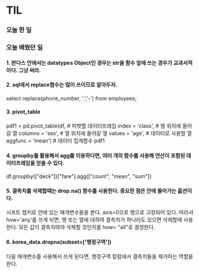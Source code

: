 # TIL

### 오늘 한 일

### 오늘 배웠던 일

#### 1. 판다스 안에서는 datatypes Object인 경우는 str을 함수 앞에 쓰는 경우가 교과서적이다. 그냥 써라.

#### 2. sql에서 replace함수는 많이 쓰이므로 알아두자. 
select replace(phone_number, '.','-') 
from employees; 

#### 3. pivot_table 
pdf1 = pd.pivot_table(df,                # 피벗할 데이터프레임
                     index = 'class',    # 행 위치에 들어갈 열
                     columns = 'sex',    # 열 위치에 들어갈 열
                     values = 'age',     # 데이터로 사용할 열
                     aggfunc = 'mean')   # 데이터 집계함수
pdf1

#### 4. groupby를 활용해서 agg를 이용하다면, 여러 개의 함수를 사용해 연산이 포함된 데이터프레임을 얻을 수 있다.
df.groupby(["deck"])["fare"].agg(["count", "mean", "sum"])

#### 5. 결측치를 삭제할때는 drop.na() 함수를 사용한다. 중요한 점은 안에 들어가는 옶션이다. 
시프트 탭키로 안에 있는 매개변수들을 본다. axis=0으로 행으로 고정되어 있다. 따라서 how='any'를 쓰게 되면, 행 또는 열에 대하여 결측치가 하나라도 있으면 삭제할때 사용한다. 
모든 값이 결측치여야 삭제할 것인지를 how= "all"로 결정한다. 
#### 6. korea_data.dropna(subset=['행정구역']) 
다음 매개변수를 사용해서 쓰게 된다면, 행정구역 칼럼에서 결측치들을 제거하는 역할을 한다. 

####
####
####
####
####
####
